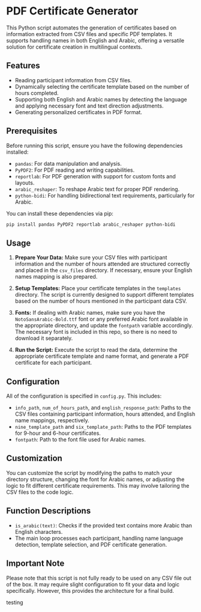# PDF Certificate Generator

This Python script automates the generation of certificates based on information extracted from CSV files and specific PDF templates. It supports handling names in both English and Arabic, offering a versatile solution for certificate creation in multilingual contexts.

## Features

- Reading participant information from CSV files.
- Dynamically selecting the certificate template based on the number of hours completed.
- Supporting both English and Arabic names by detecting the language and applying necessary font and text direction adjustments.
- Generating personalized certificates in PDF format.

## Prerequisites

Before running this script, ensure you have the following dependencies installed:

- `pandas`: For data manipulation and analysis.
- `PyPDF2`: For PDF reading and writing capabilities.
- `reportlab`: For PDF generation with support for custom fonts and layouts.
- `arabic_reshaper`: To reshape Arabic text for proper PDF rendering.
- `python-bidi`: For handling bidirectional text requirements, particularly for Arabic.

You can install these dependencies via pip:

```bash
pip install pandas PyPDF2 reportlab arabic_reshaper python-bidi

```

## Usage

1. **Prepare Your Data:** Make sure your CSV files with participant information and the number of hours attended are structured correctly and placed in the `csv_files` directory. If necessary, ensure your English names mapping is also prepared.

2. **Setup Templates:** Place your certificate templates in the `templates` directory. The script is currently designed to support different templates based on the number of hours mentioned in the participant data CSV.

3. **Fonts:** If dealing with Arabic names, make sure you have the `NotoSansArabic-Bold.ttf` font or any preferred Arabic font available in the appropriate directory, and update the `fontpath` variable accordingly. The necessary font is included in this repo, so there is no need to download it separately.

4. **Run the Script:** Execute the script to read the data, determine the appropriate certificate template and name format, and generate a PDF certificate for each participant.

## Configuration

All of the configuration is specified in `config.py`. This includes:
- `info_path`, `num_of_hours_path`, and `english_response_path`: Paths to the CSV files containing participant information, hours attended, and English name mappings, respectively.
- `nine_template_path` and `six_template_path`: Paths to the PDF templates for 9-hour and 6-hour certificates.
- `fontpath`: Path to the font file used for Arabic names.

## Customization

You can customize the script by modifying the paths to match your directory structure, changing the font for Arabic names, or adjusting the logic to fit different certificate requirements. This may involve tailoring the CSV files to the code logic.

## Function Descriptions

- `is_arabic(text)`: Checks if the provided text contains more Arabic than English characters.
- The main loop processes each participant, handling name language detection, template selection, and PDF certificate generation.

## Important Note

Please note that this script is not fully ready to be used on any CSV file out of the box. It may require slight configuration to fit your data and logic specifically. However, this provides the architecture for a final build.

testing